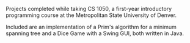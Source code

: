 Projects completed while taking CS 1050, a first-year introductory programming course at the Metropolitan State University of Denver.

Included are an implementation of a Prim's algorithm for a minimum spanning tree and a Dice Game with a Swing GUI, both written in Java.
